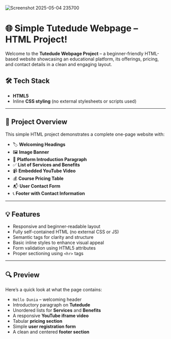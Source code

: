 
![Screenshot 2025-05-04 235700](https://github.com/user-attachments/assets/1f1b7c0a-4daa-4548-9e07-fdf8a1a9a678)

# 🌐 Simple Tutedude Webpage – HTML Project!

Welcome to the **Tutedude Webpage Project** – a beginner-friendly HTML-based website showcasing an educational platform, its offerings, pricing, and contact details in a clean and engaging layout.

## 🛠️ Tech Stack
- **HTML5**
- Inline **CSS styling** (no external stylesheets or scripts used)

---

## 📄 Project Overview

This simple HTML project demonstrates a complete one-page website with:

- 🏷️ **Welcoming Headings**
- 🖼️ **Image Banner**
- 🧾 **Platform Introduction Paragraph**
- ✅ **List of Services and Benefits**
- 📹 **Embedded YouTube Video**
- 💰 **Course Pricing Table**
- 📬 **User Contact Form**
- 📞 **Footer with Contact Information**

---

## 💡 Features

- Responsive and beginner-readable layout  
- Fully self-contained HTML (no external CSS or JS)  
- Semantic tags for clarity and structure  
- Basic inline styles to enhance visual appeal  
- Form validation using HTML5 attributes  
- Proper sectioning using `<hr>` tags  

---

## 🔍 Preview

Here’s a quick look at what the page contains:

- `Hello Dunia` – welcoming header  
- Introductory paragraph on **Tutedude**  
- Unordered lists for **Services** and **Benefits**  
- A responsive **YouTube iframe video**  
- Tabular **pricing section**  
- Simple **user registration form**  
- A clean and centered **footer section**  


